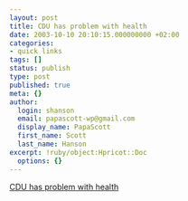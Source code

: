 ```yaml
---
layout: post
title: CDU has problem with health
date: 2003-10-10 20:10:15.000000000 +02:00
categories:
- quick links
tags: []
status: publish
type: post
published: true
meta: {}
author:
  login: shanson
  email: papascott-wp@gmail.com
  display_name: PapaScott
  first_name: Scott
  last_name: Hanson
excerpt: !ruby/object:Hpricot::Doc
  options: {}
---
```

<p><a title="CSU sister party adamantly opposes 'flat-rate' proposal" href="http://www.faz.com/IN/INtemplates/eFAZ/docmain.asp?rub={B1311FCC-FBFB-11D2-B228-00105A9CAF88}&doc={3143BC09-15DB-4CA5-A498-3C9815F9FA18}">CDU has problem with health</a></p>
